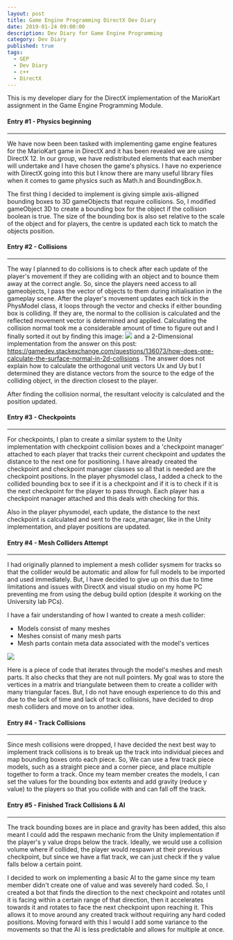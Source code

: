 ```yaml
---
layout: post
title: Game Engine Programming DirectX Dev Diary
date: 2019-01-24 09:00:00
description: Dev Diary for Game Engine Programming
category: Dev Diary
published: true
tags:
  - GEP
  - Dev Diary
  - c++
  - DirectX
---
```

This is my developer diary for the DirectX implementation of the MarioKart assignment in the Game Engine Programming Module.

#### Entry #1 - Physics beginning ####
---

We have now been been tasked with implementing game engine features for the MarioKart game in DirectX and it has been revealed we are
using DirectX 12. In our group, we have redistributed elements that each member will undertake and I have chosen the game's physics.
I have no experience with DirectX going into this but I know there are many useful library files when it comes to game physics such as 
Math.h and BoundingBox.h.

The first thing I decided to implement is giving simple axis-alligned bounding boxes to 3D gameObjects that require collisions. So, I modified
gameObject 3D to create a bounding box for the object if the collision boolean is true. The size of the bounding box is also set relative to the scale 
of the object and for players, the centre is updated each tick to match the objects position.

#### Entry #2 - Collisions ####
---

The way I planned to do collisions is to check after each update of the player's movement if they are colliding with an object and to bounce them 
away at the correct angle. So, since the players need access to all gameobjects, I pass the vector of objects to them during initialisation in the gameplay scene.
After the player's movement updates each tick in the PhysModel class, it loops through the vector and checks if either bounding box is colliding. If they are,
the normal to the collision is calculated and the reflected movement vector is determined and applied. Calculating the collision normal took me a considerable 
amount of time to figure out and I finally sorted it out by finding this image: 
<img src ="{{ site.baseurl }}/img/collisionNormal.png"> 
and a 2-Dimensional implementation from the answer on this post: https://gamedev.stackexchange.com/questions/136073/how-does-one-calculate-the-surface-normal-in-2d-collisions
. The answer does not explain how to calculate the orthogonal unit vectors Ux and Uy but I determined they are distance vectors from the source to the edge of the colliding object, 
in the direction closest to the player.

After finding the collision normal, the resultant velocity is calculated and the position updated.


#### Entry #3 - Checkpoints ####
---

For checkpoints, I plan to create a similar system to the Unity implementation with checkpoint collision boxes and a 'checkpoint manager' attached to each player
that tracks their current checkpoint and updates the distance to the next one for positioning. I have already created the checkpoint and checkpoint manager classes
so all that is needed are the checkpoint positions. In the player physmodel class, I added a check to the collided bounding box to see if it is a checkpoint and if it is to 
check if it is the next checkpoint for the player to pass through. Each player has a checkpoint manager attached and this deals with checking for this.

Also in the player physmodel, each update, the distance to the next checkpoint is calculated and sent to the race_manager, like in the Unity implementation, and player positions
are updated.


#### Entry #4 - Mesh Colliders Attempt ####
---

I had originally planned to implement a mesh collider sysmem for tracks so that the collider would be automatic and allow for full models to be imported and used immediately.
But, I have decided to give up on this due to time limitations and issues with DirectX and visual studio on my home PC preventing me from using the debug build option (despite it working
on the University lab PCs).

I have a fair understanding of how I wanted to create a mesh collider: 
<ul>
	<li>Models consist of many meshes</li>
	<li>Meshes consist of many mesh parts</li>
	<li>Mesh parts contain meta data associated with the model's vertices</li>
</ul>
<img src ="{{ site.baseurl }}/img/meshcollider.png"> 

Here is a piece of code that iterates through the model's meshes and mesh parts. It also checks that they are not null pointers. My goal was to store the vertices in a matrix and 
triangulate between them to create a collider with many triangular faces. But, I do not have enough experience to do this and due to the lack of time and lack of track collisions,
have decided to drop mesh colliders and move on to another idea.

#### Entry #4 - Track Collisions ####
---

Since mesh collisions were dropped, I have decided the next best way to implement track collisions is to break up the track into individual pieces and map bounding boxes onto each piece.
So, We can use a few track piece models, such as a straight piece and a corner piece, and place multiple together to form a track. Once my team member creates the models, I can set the values 
for the bounding box extents and add gravity (reduce y value) to the players so that you collide with and can fall off the track.

#### Entry #5 - Finished Track Collisions & AI ####
---

The track bounding boxes are in place and gravity has been added, this also meant I could add the respawn mechanic from the Unity implementation if the player's y value drops below the track.
Ideally, we would use a collision volume where if collided, the player would respawn at their previous checkpoint, but since we have a flat track, we can just check if the y value falls below 
a certain point.

I decided to work on implementing a basic AI to the game since my team member didn't create one of value and was severely hard coded. So, I created a bot that finds the direction to the next checkpoint
and rotates until it is facing within a certain range of that direction, then it accelerates towards it and rotates to face the next checkpoint upon reaching it. This allows it to move around any created track
without requiring any hard coded positions. Moving forward with this I would I add some variance to the movements so that the AI is less predictable and allows for multiple at once.